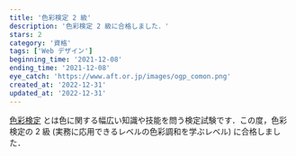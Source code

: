 ```yaml
---
title: '色彩検定 2 級'
description: '色彩検定 2 級に合格しました．'
stars: 2
category: '資格'
tags: ['Web デザイン']
beginning_time: '2021-12-08'
ending_time: '2021-12-08'
eye_catch: 'https://www.aft.or.jp/images/ogp_comon.png'
created_at: '2022-12-31'
updated_at: '2022-12-31'
---
```


[色彩検定](https://www.aft.or.jp/pages/feature) とは色に関する幅広い知識や技能を問う検定試験です．この度，色彩検定の 2 級 (実務に応用できるレベルの色彩調和を学ぶレベル) に合格しました．
